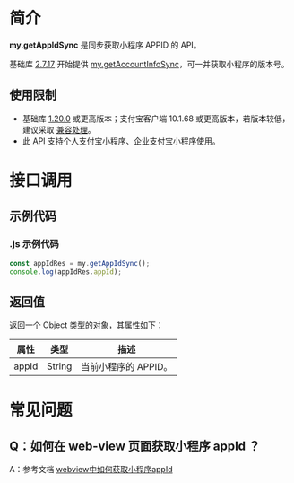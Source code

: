# 简介

**my.getAppIdSync** 是同步获取小程序 APPID 的 API。

基础库 [2.7.17](https://opendocs.alipay.com/mini/framework/lib-upgrade-v2) 开始提供 [my.getAccountInfoSync](https://opendocs.alipay.com/mini/api/my.getAccountInfoSync)，可一并获取小程序的版本号。

## 使用限制

- 基础库 [1.20.0](https://opendocs.alipay.com/mini/framework/lib) 或更高版本；支付宝客户端 10.1.68 或更高版本，若版本较低，建议采取 [兼容处理](https://opendocs.alipay.com/mini/framework/compatibility)。
- 此 API 支持个人支付宝小程序、企业支付宝小程序使用。

# 接口调用

## 示例代码

### .js 示例代码

```javascript
const appIdRes = my.getAppIdSync();
console.log(appIdRes.appId);
```

## 返回值

返回一个 Object 类型的对象，其属性如下：

| **属性** | **类型** | **描述**             |
| -------- | -------- | -------------------- |
| appId    | String   | 当前小程序的 APPID。 |

# 常见问题

## Q：如何在 web-view 页面获取小程序 appId ？

A：参考文档 [webview中如何获取小程序appId](https://opensupport.alipay.com/support/helpcenter/144/201602496135?ant_source=manual&recommend=603a5d6cb8684f30fb862702dfeca31a)
